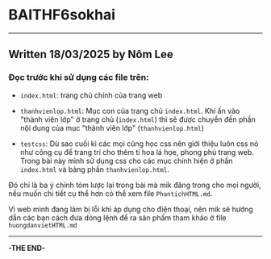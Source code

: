 # BAITHF6sokhai
---
## Written 18/03/2025 by Nôm Lee 

### Đọc trước khi sử dụng các file trên:

+ `index.html`: trang chủ chính của trang web

+ `thanhvienlop.html`: Mục con của trang chủ `index.html`. Khi ấn vào "thành viên lớp" ở trang chủ (`index.html`) thì sẽ được chuyển đến phần nội dung của mục "thành viên lớp" (`thanhvienlop.html`)

+ `testcss`: Dù sao cuối kì các mọi cũng học css nên giới thiệu luôn css nó như công cụ để trang trí cho thêm tí hoa lá họe, phong phú trang web. Trong bài này mình sử dụng css cho các mục chính hiện ở phần `index.html` và bảng phần `thanhvienlop.html`.

Đó chỉ là ba ý chính tóm lược lại trong bài mà mik đăng trong cho mọi người, nếu muốn chi tiết cụ thể hơn có thể xem file `PhantichHTML.md`. 

Vì web mình đang làm bị lỗi khi áp dụng cho điện thoại, nên mik sẽ hướng dẫn các bạn cách đưa dòng lệnh để ra sản phẩm tham khảo ở file `huongdanvietHTML.md`

***

**-THE END-**
